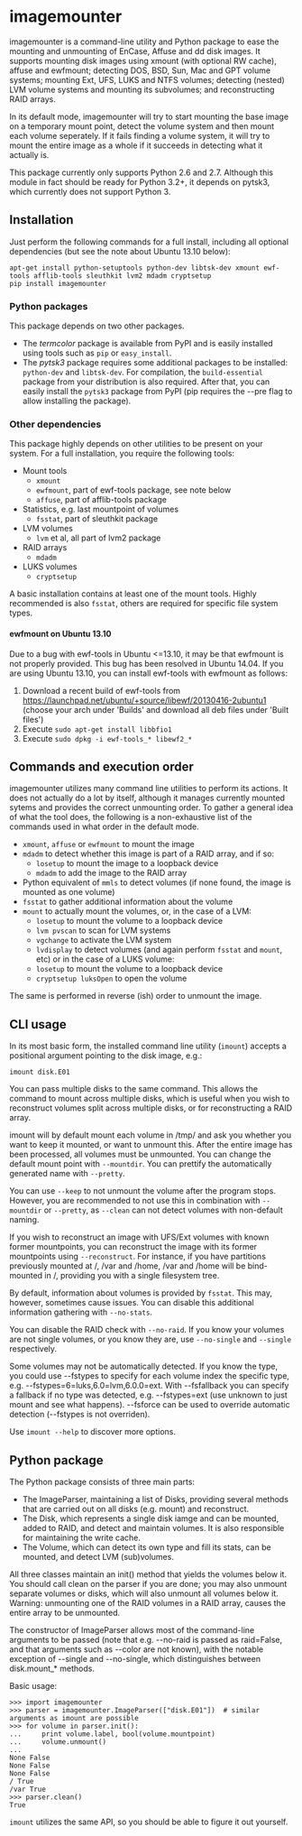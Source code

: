 imagemounter
============

imagemounter is a command-line utility and Python package to ease the mounting and unmounting of EnCase, Affuse and dd
disk images. It supports mounting disk images using xmount (with optional RW cache), affuse and ewfmount;
detecting DOS, BSD, Sun, Mac and GPT volume systems; mounting Ext, UFS, LUKS and NTFS volumes; detecting (nested) LVM
volume systems and mounting its subvolumes; and reconstructing RAID arrays.

In its default mode, imagemounter will try to start mounting the base image on a temporary mount point,
detect the volume system and then mount each volume seperately. If it fails finding a volume system,
it will try to mount the entire image as a whole if it succeeds in detecting what it actually is.

This package currently only supports Python 2.6 and 2.7. Although this module in fact should be ready for Python 3.2+,
it depends on pytsk3, which currently does not support Python 3.

Installation
------------
Just perform the following commands for a full install, including all optional dependencies (but see the note about Ubuntu 13.10 below):

    apt-get install python-setuptools python-dev libtsk-dev xmount ewf-tools afflib-tools sleuthkit lvm2 mdadm cryptsetup
    pip install imagemounter

### Python packages
This package depends on two other packages. 

- The _termcolor_ package is available from PyPI and is easily installed using tools such as `pip` or `easy_install`. 
- The _pytsk3_ package requires some additional packages to be installed: `python-dev` and `libtsk-dev`. For compilation, the `build-essential` package from your distribution is also required. After that, you can easily install the `pytsk3` package from PyPI (pip requires the --pre flag to allow installing the package).

### Other dependencies
This package highly depends on other utilities to be present on your system. For a full installation, you require the following tools:

- Mount tools
  - `xmount`
  - `ewfmount`, part of ewf-tools package, see note below
  - `affuse`, part of afflib-tools package
- Statistics, e.g. last mountpoint of volumes
  - `fsstat`, part of sleuthkit package
- LVM volumes
  - `lvm` et al, all part of lvm2 package
- RAID arrays
  - `mdadm`
- LUKS volumes
  - `cryptsetup`

A basic installation contains at least one of the mount tools. Highly recommended is also `fsstat`, others are required for specific file system types.

#### ewfmount on Ubuntu 13.10
Due to a bug with ewf-tools in Ubuntu <=13.10, it may be that ewfmount is not properly provided. This bug has been resolved in Ubuntu 14.04. If you are using Ubuntu 13.10, you can install ewf-tools with ewfmount as follows:

1. Download a recent build of ewf-tools from https://launchpad.net/ubuntu/+source/libewf/20130416-2ubuntu1 (choose your arch under 'Builds' and download all deb files under 'Built files')
2. Execute `sudo apt-get install libbfio1`
3. Execute `sudo dpkg -i ewf-tools_* libewf2_*`


Commands and execution order
----------------------------
imagemounter utilizes many command line utilities to perform its actions. It does not actually do a lot by itself,
although it manages currently mounted sytems and provides the correct unmounting order. To gather a general idea of
what the tool does, the following is a non-exhaustive list of the commands used in what order in the default mode.

- `xmount`, `affuse` or `ewfmount` to mount the image
- `mdadm` to detect whether this image is part of a RAID array, and if so:
  - `losetup` to mount the image to a loopback device
  - `mdadm` to add the image to the RAID array
- Python equivalent of `mmls` to detect volumes (if none found, the image is mounted as one volume)
- `fsstat` to gather additional information about the volume
- `mount` to actually mount the volumes, or, in the case of a LVM:
  - `losetup` to mount the volume to a loopback device
  - `lvm pvscan` to scan for LVM systems
  - `vgchange` to activate the LVM system
  - `lvdisplay` to detect volumes (and again perform `fsstat` and `mount`, etc)
  or in the case of a LUKS volume:
  - `losetup` to mount the volume to a loopback device
  - `cryptsetup luksOpen` to open the volume

The same is performed in reverse (ish) order to unmount the image.

CLI usage
---------
In its most basic form, the installed command line utility (`imount`) accepts a positional argument pointing to
the disk image, e.g.:

    imount disk.E01
    
You can pass multiple disks to the same command. This allows the command to mount across multiple disks,
which is useful when you wish to reconstruct volumes split across multiple disks, or for reconstructing a RAID array.

imount will by default mount each volume in /tmp/ and ask you whether you want to keep it mounted, or want to unmount
this. After the entire image has been processed, all volumes must be unmounted. You can change the default mount point
with `--mountdir`. You can prettify the automatically generated name with `--pretty`.

You can use `--keep` to not unmount the volume after the program stops. However, you are recommended to not use this in
combination with `--mountdir` or `--pretty`, as `--clean` can not detect volumes with non-default naming.

If you wish to reconstruct an image with UFS/Ext volumes with known former mountpoints, you can reconstruct the image
with its former mountpoints using `--reconstruct`. For instance, if you have partitions previously mounted at /, /var
and /home, /var and /home will be bind-mounted in /, providing you with a single filesystem tree.

By default, information about volumes is provided by `fsstat`. This may, however,
sometimes cause issues. You can disable this additional information gathering with `--no-stats`.

You can disable the RAID check with `--no-raid`. If you know your volumes are not single volumes, or you know they are,
use `--no-single` and `--single` respectively.

Some volumes may not be automatically detected. If you know the type, you could use --fstypes to specify for each volume
index the specific type, e.g. --fstypes=6=luks,6.0=lvm,6.0.0=ext. With --fsfallback you can specify a fallback if no
type was detected, e.g. --fstypes=ext (use unknown to just mount and see what happens). --fsforce can be used to
override automatic detection (--fstypes is not overriden).

Use `imount --help` to discover more options.

Python package
--------------
The Python package consists of three main parts:

- The ImageParser, maintaining a list of Disks, providing several methods that are carried out on all disks (e.g.
  mount) and reconstruct.
- The Disk, which represents a single disk iamge and can be mounted, added to RAID,
  and detect and maintain volumes. It is also responsible for maintaining the write cache.
- The Volume, which can detect its own type and fill its stats, can be mounted, and detect LVM (sub)volumes.

All three classes maintain an init() method that yields the volumes below it. You should call clean on the parser if
you are done; you may also unmount separate volumes or disks, which will also unmount all volumes below it. Warning:
unmounting one of the RAID volumes in a RAID array, causes the entire array to be unmounted.

The constructor of ImageParser allows most of the command-line arguments to be passed (note that e.g. --no-raid is
passed as raid=False, and that arguments such as --color are not known), with the notable exception of --single and
--no-single, which distinguishes between disk.mount_* methods.

Basic usage:

    >>> import imagemounter
    >>> parser = imagemounter.ImageParser(["disk.E01"])  # similar arguments as imount are possible
    >>> for volume in parser.init():
    ...     print volume.label, bool(volume.mountpoint)
    ...     volume.unmount()
    ...
    None False
    None False
    None False
    / True
    /var True
    >>> parser.clean()
    True

`imount` utilizes the same API, so you should be able to figure it out yourself.